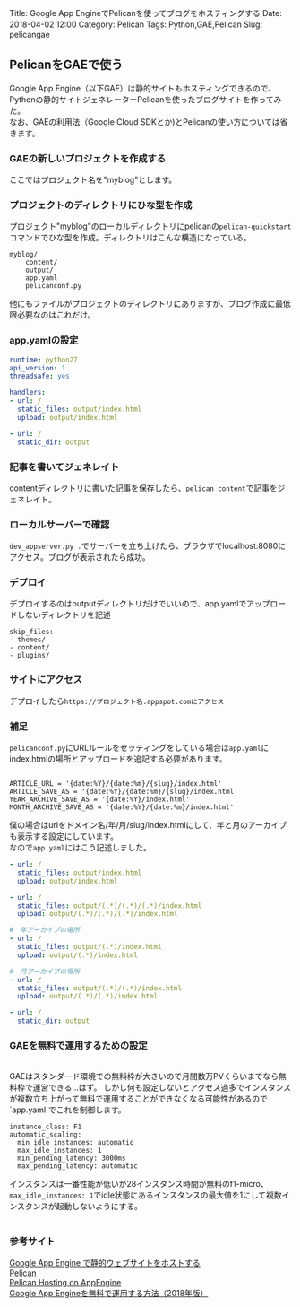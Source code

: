 Title: Google App EngineでPelicanを使ってブログをホスティングする
Date: 2018-04-02 12:00
Category:	Pelican
Tags: Python,GAE,Pelican
Slug:　pelicangae


## PelicanをGAEで使う

Google App Engine（以下GAE）は静的サイトもホスティングできるので、Pythonの静的サイトジェネレーターPelicanを使ったブログサイトを作ってみた。<br>
なお、GAEの利用法（Google Cloud SDKとか)とPelicanの使い方については省きます。

### GAEの新しいプロジェクトを作成する

ここではプロジェクト名を"myblog"とします。

### プロジェクトのディレクトリにひな型を作成

プロジェクト"myblog"のローカルディレクトリにpelicanの`pelican-quickstart`コマンドでひな型を作成。ディレクトリはこんな構造になっている。  

```
myblog/
    content/
    output/
    app.yaml
    pelicanconf.py
```  

  他にもファイルがプロジェクトのディレクトリにありますが、ブログ作成に最低限必要なのはこれだけ。<br>

### app.yamlの設定

```yaml
runtime: python27
api_version: 1
threadsafe: yes

handlers:
- url: /
  static_files: output/index.html
  upload: output/index.html

- url: /
  static_dir: output

```

### 記事を書いてジェネレイト

contentディレクトリに書いた記事を保存したら、`pelican content`で記事をジェネレイト。

### ローカルサーバーで確認

`dev_appserver.py .`でサーバーを立ち上げたら、ブラウザでlocalhost:8080にアクセス。ブログが表示されたら成功。<br>

### デプロイ

デプロイするのはoutputディレクトリだけでいいので、app.yamlでアップロードしないディレクトリを記述
```
skip_files:
- themes/
- content/
- plugins/
```

### サイトにアクセス

デプロイしたら`https://プロジェクト名.appspot.comにアクセス`  <br>

### 補足

`pelicanconf.py`にURLルールをセッティングをしている場合は`app.yaml`にindex.htmlの場所とアップロードを追記する必要があります。
```

ARTICLE_URL = '{date:%Y}/{date:%m}/{slug}/index.html'
ARTICLE_SAVE_AS = '{date:%Y}/{date:%m}/{slug}/index.html'
YEAR_ARCHIVE_SAVE_AS = '{date:%Y}/index.html'
MONTH_ARCHIVE_SAVE_AS = '{date:%Y}/{date:%m}/index.html'
```
僕の場合はurlをドメイン名/年/月/slug/index.htmlにして、年と月のアーカイブも表示する設定にしています。  
なので`app.yaml`にはこう記述しました。
```yaml
- url: /
  static_files: output/index.html
  upload: output/index.html

- url: /
  static_files: output/(.*)/(.*)/(.*)/index.html
  upload: output/(.*)/(.*)/(.*)/index.html

#　年アーカイブの場所
- url: /
  static_files: output/(.*)/index.html 
  upload: output/(.*)/index.html

#　月アーカイブの場所
- url: /
  static_files: output/(.*)/(.*)/index.html
  upload: output/(.*)/(.*)/index.html

- url: /
  static_dir: output
```

### GAEを無料で運用するための設定
<br>
GAEはスタンダード環境での無料枠が大きいので月間数万PVくらいまでなら無料枠で運営できる…はず。  
しかし何も設定しないとアクセス過多でインスタンスが複数立ち上がって無料で運用することができなくなる可能性があるので`app.yaml`でこれを制御します。  

```
instance_class: F1
automatic_scaling:
  min_idle_instances: automatic
  max_idle_instances: 1
  min_pending_latency: 3000ms
  max_pending_latency: automatic
```
インスタンスは一番性能が低いが28インスタンス時間が無料のf1-micro、`max_idle_instances: 1`でidle状態にあるインスタンスの最大値を1にして複数インスタンスが起動しないようにする。<br><br>

### 参考サイト
[Google App Engine で静的ウェブサイトをホストする](https://cloud.google.com/appengine/docs/standard/php/getting-started/hosting-a-static-website?hl=ja)<br>
[Pelican](http://docs.getpelican.com/)<br>
[Pelican Hosting on AppEngine](http://www.craigjperry.com/pelican-hosting-on-appengine.html)<br>
[Google App Engineを無料で運用する方法（2018年版）](http://koni.hateblo.jp/entry/2016/01/06/130613)

